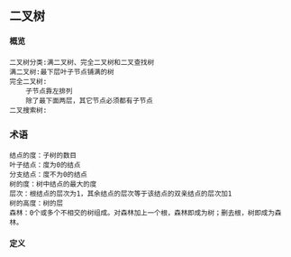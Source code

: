 ## 二叉树

#### 概览

```
二叉树分类:满二叉树、完全二叉树和二叉查找树
满二叉树:最下层叶子节点铺满的树
完全二叉树:
	子节点靠左排列
	除了最下面两层，其它节点必须都有子节点
二叉搜索树:
```

### 术语

```
结点的度：子树的数目
叶子结点：度为0的结点
分支结点：度不为0的结点
树的度：树中结点的最大的度
层次：根结点的层次为1，其余结点的层次等于该结点的双亲结点的层次加1
树的高度：树的层
森林：0个或多个不相交的树组成。对森林加上一个根，森林即成为树；删去根，树即成为森林。
```



#### 定义

```

```

